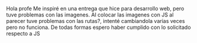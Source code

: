 Hola profe
Me inspiré en una entrega que hice para desarrollo web, pero tuve problemas con las imagenes.
Al colocar las imagenes con JS al parecer tuve problemas con las rutas?, intenté cambiandola varias veces pero no funciona.
De todas formas espero haber cumplido con lo solicitado respecto a JS
